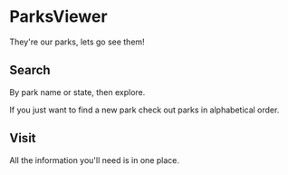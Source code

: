 # ParksViewer

They're our parks, lets go see them!

## Search

By park name or state, then explore.

If you just want to find a new park check out parks in alphabetical order.

## Visit

All the information you'll need is in one place.